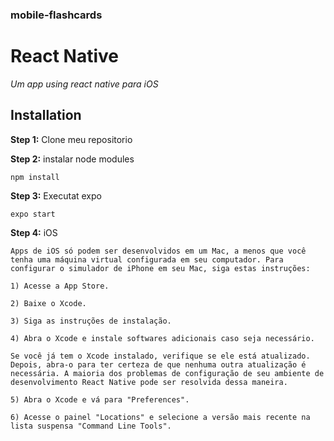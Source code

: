 ### mobile-flashcards

# React Native

*Um app using react native para iOS*

## Installation

**Step 1:** Clone meu repositorio 

**Step 2:** instalar node modules

```
npm install
```

**Step 3:** Executat expo

```
expo start
```

**Step 4:** iOS

```
Apps de iOS só podem ser desenvolvidos em um Mac, a menos que você tenha uma máquina virtual configurada em seu computador. Para configurar o simulador de iPhone em seu Mac, siga estas instruções:

1) Acesse a App Store.

2) Baixe o Xcode.

3) Siga as instruções de instalação.

4) Abra o Xcode e instale softwares adicionais caso seja necessário.

Se você já tem o Xcode instalado, verifique se ele está atualizado. Depois, abra-o para ter certeza de que nenhuma outra atualização é necessária. A maioria dos problemas de configuração de seu ambiente de desenvolvimento React Native pode ser resolvida dessa maneira.

5) Abra o Xcode e vá para "Preferences".

6) Acesse o painel "Locations" e selecione a versão mais recente na lista suspensa "Command Line Tools".

```